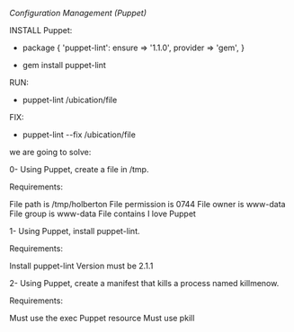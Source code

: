 *Configuration Management (Puppet)*

INSTALL Puppet:

* package { 'puppet-lint':
  ensure   => '1.1.0',
  provider => 'gem',
}

* gem install puppet-lint

RUN:
* puppet-lint /ubication/file

FIX:
* puppet-lint --fix /ubication/file


we are going to solve:

0- Using Puppet, create a file in /tmp.

Requirements:

File path is /tmp/holberton
File permission is 0744
File owner is www-data
File group is www-data
File contains I love Puppet

1- Using Puppet, install puppet-lint.

Requirements:

Install puppet-lint
Version must be 2.1.1

2- Using Puppet, create a manifest that kills a process named killmenow.

Requirements:

Must use the exec Puppet resource
Must use pkill
